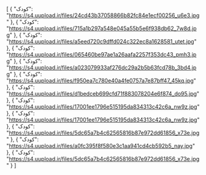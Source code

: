 [
  {
    "کودک": "https://s4.uupload.ir/files/24cd43b37058866b82fc84e1ecf00256_u6e3.jpg"
  },
  {
    "کودک": "https://s4.uupload.ir/files/715a1b297a548e045a55b5e6f938db62_7w8d.jpg"
  },
  {
    "کودک": "https://s4.uupload.ir/files/a5eed720c9dffd024c322ec8a1628581_utet.jpg"
  },
  {
    "کودک": "https://s4.uupload.ir/files/065460be97ae1a26aafa2257f353dc43_pmh3.jpg"
  },
  {
    "کودک": "https://s4.uupload.ir/files/a023079933af276dc29a2b5b63fcd78b_3bd4.jpg"
  },
  {
    "کودک": "https://s4.uupload.ir/files/f950ea7c780e40a4fe0757a7e87bff47_45kq.jpg"
  },
  {
    "کودک": "https://s4.uupload.ir/files/d1bedceb699cfd71f883078204e6f874_do95.jpg"
  },
  {
    "کودک": "https://s4.uupload.ir/files/17001ee1796e515195da834313c42c6a_nw9z.jpg"
  },
  {
    "کودک": "https://s4.uupload.ir/files/17001ee1796e515195da834313c42c6a_nw9z.jpg"
  },
  {
    "کودک": "https://s4.uupload.ir/files/5dc65a7b4c62565816b87e972dd61856_x73e.jpg"
  },
  {
    "کودک": "https://s4.uupload.ir/files/a0fc395f8f580e3c1aa941cd4cb592b5_nay.jpg"
  },
  {
    "کودک": "https://s4.uupload.ir/files/5dc65a7b4c62565816b87e972dd61856_x73e.jpg"
  }
]
